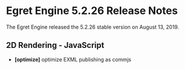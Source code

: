 # Egret Engine 5.2.26 Release Notes
The Egret Engine released the 5.2.26 stable version on August 13, 2019.

## 2D Rendering - JavaScript 
- **[optimize]** optimize EXML publishing as commjs

